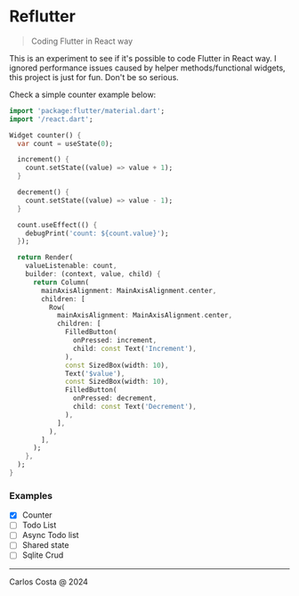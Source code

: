# Reflutter

> Coding Flutter in React way

This is an experiment to see if it's possible to code Flutter in React way.
I ignored performance issues caused by helper methods/functional widgets,
this project is just for fun. Don't be so serious.

Check a simple counter example below:

```dart
import 'package:flutter/material.dart';
import '/react.dart';

Widget counter() {
  var count = useState(0);

  increment() {
    count.setState((value) => value + 1);
  }

  decrement() {
    count.setState((value) => value - 1);
  }

  count.useEffect(() {
    debugPrint('count: ${count.value}');
  });

  return Render(
    valueListenable: count,
    builder: (context, value, child) {
      return Column(
        mainAxisAlignment: MainAxisAlignment.center,
        children: [
          Row(
            mainAxisAlignment: MainAxisAlignment.center,
            children: [
              FilledButton(
                onPressed: increment,
                child: const Text('Increment'),
              ),
              const SizedBox(width: 10),
              Text('$value'),
              const SizedBox(width: 10),
              FilledButton(
                onPressed: decrement,
                child: const Text('Decrement'),
              ),
            ],
          ),
        ],
      );
    },
  );
}
```

### Examples

- [X] Counter
- [ ] Todo List
- [ ] Async Todo list
- [ ] Shared state
- [ ] Sqlite Crud

---

Carlos Costa @ 2024
